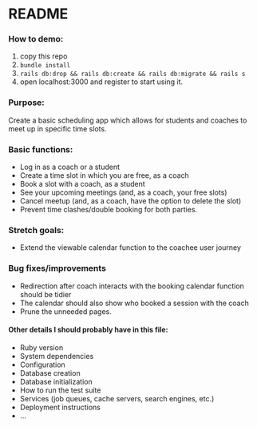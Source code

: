 # README

### How to demo:

1) copy this repo
2) ```bundle install```
3) ```rails db:drop && rails db:create && rails db:migrate && rails s```
4) open localhost:3000 and register to start using it. 

### Purpose:

Create a basic scheduling app which allows for students and coaches to meet up in specific time slots. 

### Basic functions:

* Log in as a coach or a student
* Create a time slot in which you are free, as a coach
* Book a slot with a coach, as a student
* See your upcoming meetings (and, as a coach, your free slots)
* Cancel meetup (and, as a coach, have the option to delete the slot)
* Prevent time clashes/double booking for both parties. 

### Stretch goals: 

* Extend the viewable calendar function to the coachee user journey

### Bug fixes/improvements

* Redirection after coach interacts with the booking calendar function should be tidier
* The calendar should also show who booked a session with the coach
* Prune the unneeded pages. 

#### Other details I should probably have in this file:

* Ruby version
* System dependencies
* Configuration
* Database creation
* Database initialization
* How to run the test suite
* Services (job queues, cache servers, search engines, etc.)
* Deployment instructions
* ...
